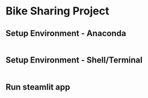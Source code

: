 # Bike Sharing Project

## Setup Environment - Anaconda
```

```

## Setup Environment - Shell/Terminal
```

```

## Run steamlit app
```

```
